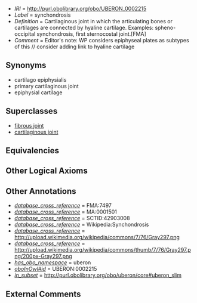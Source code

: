  * *IRI* = http://purl.obolibrary.org/obo/UBERON_0002215
 * *Label* = synchondrosis
 * *Definition* = Cartilaginous joint in which the articulating bones or cartilages are connected by hyaline cartilage. Examples: spheno-occipital synchondrosis, first sternocostal joint.[FMA]
 * *Comment* = Editor's note: WP considers epiphyseal plates as subtypes of this // consider adding link to hyaline cartilage

## Synonyms

 * cartilago epiphysialis
 * primary cartilaginous joint
 * epiphysial cartilage

## Superclasses

 * [fibrous joint](../../UBERON/09/UBERON_0002209.md)
 * [cartilaginous joint](../../UBERON/13/UBERON_0002213.md)

## Equivalencies


## Other Logical Axioms


## Other Annotations

 * *[database_cross_reference](../../ef/oboInOwl#hasDbXref.md)* = FMA:7497
 * *[database_cross_reference](../../ef/oboInOwl#hasDbXref.md)* = MA:0001501
 * *[database_cross_reference](../../ef/oboInOwl#hasDbXref.md)* = SCTID:42903008
 * *[database_cross_reference](../../ef/oboInOwl#hasDbXref.md)* = Wikipedia:Synchondrosis
 * *[database_cross_reference](../../ef/oboInOwl#hasDbXref.md)* = http://upload.wikimedia.org/wikipedia/commons/7/76/Gray297.png
 * *[database_cross_reference](../../ef/oboInOwl#hasDbXref.md)* = http://upload.wikimedia.org/wikipedia/commons/thumb/7/76/Gray297.png/200px-Gray297.png
 * *[has_obo_namespace](../../ce/oboInOwl#hasOBONamespace.md)* = uberon
 * *[oboInOwl#id](../../id/oboInOwl#id.md)* = UBERON:0002215
 * *[in_subset](../../et/oboInOwl#inSubset.md)* = http://purl.obolibrary.org/obo/uberon/core#uberon_slim

## External Comments

